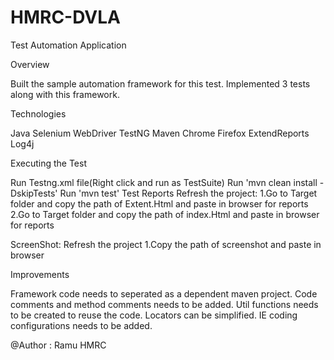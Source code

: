# HMRC-DVLA
Test Automation Application

Overview

Built the sample automation framework for this test. Implemented 3 tests along with this framework.



Technologies

Java
Selenium WebDriver
TestNG
Maven
Chrome
Firefox
ExtendReports
Log4j

Executing the Test

Run Testng.xml file(Right click and run as TestSuite)
Run 'mvn clean install -DskipTests'
Run 'mvn test'
Test Reports
Refresh the project:
1.Go to Target folder and copy the path of Extent.Html and paste in browser for reports
2.Go to Target folder and copy the path of index.Html and paste in browser for reports

ScreenShot:
Refresh the project
1.Copy the path of screenshot and paste in browser



Improvements

Framework code needs to seperated as a dependent maven project.
Code comments and method comments needs to be added.
Util functions needs to be created to reuse the code.
Locators can be simplified.
IE coding configurations needs to be added.

@Author : Ramu
HMRC
